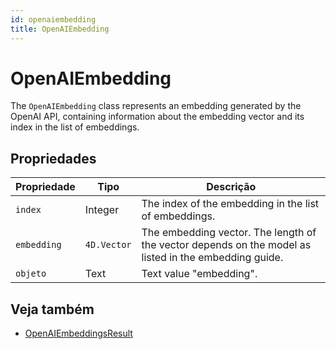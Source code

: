```yaml
---
id: openaiembedding
title: OpenAIEmbedding
---
```


# OpenAIEmbedding

The `OpenAIEmbedding` class represents an embedding generated by the OpenAI API, containing information about the embedding vector and its index in the list of embeddings.

## Propriedades

| Propriedade | Tipo        | Descrição                                                                                                                             |
| ----------- | ----------- | ------------------------------------------------------------------------------------------------------------------------------------- |
| `index`     | Integer     | The index of the embedding in the list of embeddings.                                                                 |
| `embedding` | `4D.Vector` | The embedding vector. The length of the vector depends on the model as listed in the embedding guide. |
| `objeto`    | Text        | Text value "embedding".                                                                                               |

## Veja também

- [OpenAIEmbeddingsResult](OpenAIEmbeddingsResult.md)
